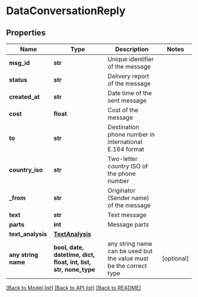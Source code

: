 # DataConversationReply


## Properties
Name | Type | Description | Notes
------------ | ------------- | ------------- | -------------
**msg_id** | **str** | Unique identifier of the message | 
**status** | **str** | Delivery report of the message | 
**created_at** | **str** | Date time of the sent message | 
**cost** | **float** | Cost of the message | 
**to** | **str** | Destination phone number in international E.164 format | 
**country_iso** | **str** | Two-letter country ISO of the phone number | 
**_from** | **str** | Originator (Sender name) of the message | 
**text** | **str** | Text message | 
**parts** | **int** | Message parts | 
**text_analysis** | [**TextAnalysis**](TextAnalysis.md) |  | 
**any string name** | **bool, date, datetime, dict, float, int, list, str, none_type** | any string name can be used but the value must be the correct type | [optional]

[[Back to Model list]](../../README.md#models) [[Back to API list]](../../README.md#available-methods) [[Back to README]](../../README.md)



